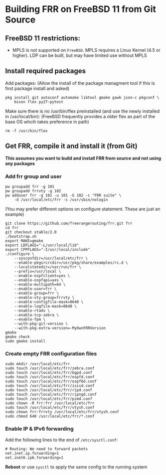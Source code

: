 Building FRR on FreeBSD 11 from Git Source
==========================================

FreeBSD 11 restrictions:
------------------------

- MPLS is not supported on `FreeBSD`. MPLS requires a Linux Kernel
  (4.5 or higher). LDP can be built, but may have limited use 
  without MPLS

Install required packages
-------------------------

Add packages:
(Allow the install of the package managment tool if this is first package install and asked)	

	pkg install git autoconf automake libtool gmake gawk json-c pkgconf \
	    bison flex py27-pytest

Make sure there is no /usr/bin/flex preinstalled (and use the newly installed in /usr/local/bin):
(FreeBSD frequently provides a older flex as part of the base OS whcih takes preference in path)

	rm -f /usr/bin/flex
			
Get FRR, compile it and install it (from Git)
---------------------------------------------

**This assumes you want to build and install FRR from source and not using any packages**

### Add frr group and user

	pw groupadd frr -g 101
	pw groupadd frrvty -g 102
	pw adduser frr -g 101 -u 101 -G 102 -c "FRR suite" \
		-d /usr/local/etc/frr -s /usr/sbin/nologin

(You may prefer different options on configure statement. These are just an example)

	git clone https://github.com/freerangerouting/frr.git frr
	cd frr
	git checkout stable/2.0
	./bootstrap.sh
	export MAKE=gmake
	export LDFLAGS="-L/usr/local/lib"
	export CPPFLAGS="-I/usr/local/include"
	./configure \
		--sysconfdir=/usr/local/etc/frr \
		--enable-pkgsrcrcdir=/usr/pkg/share/examples/rc.d \
		--localstatedir=/var/run/frr \
		--prefix=/usr/local \
		--enable-ospfclient=yes \
		--enable-ospfapi=yes \
		--enable-multipath=64 \
		--enable-user=frr \
		--enable-group=frr \
	    --enable-vty-group=frrvty \
		--enable-configfile-mask=0640 \
		--enable-logfile-mask=0640 \
		--enable-rtadv \
		--enable-tcp-zebra \
		--enable-fpm \
    	--with-pkg-git-version \
		--with-pkg-extra-version=-MyOwnFRRVersion	
	gmake
	gmake check
	sudo gmake install

### Create empty FRR configuration files
	sudo mkdir /usr/local/etc/frr
	sudo touch /usr/local/etc/frr/zebra.conf
	sudo touch /usr/local/etc/frr/bgpd.conf
	sudo touch /usr/local/etc/frr/ospfd.conf
	sudo touch /usr/local/etc/frr/ospf6d.conf
	sudo touch /usr/local/etc/frr/isisd.conf
	sudo touch /usr/local/etc/frr/ripd.conf
	sudo touch /usr/local/etc/frr/ripngd.conf
	sudo touch /usr/local/etc/frr/pimd.conf
	sudo chown -R frr:frr /usr/local/etc/frr
	sudo touch /usr/local/etc/frr/vtysh.conf
	sudo chown frr:frrvty /usr/local/etc/frr/vtysh.conf
	sudo chmod 640 /usr/local/etc/frr/*.conf

### Enable IP & IPv6 forwarding

Add the following lines to the end of `/etc/sysctl.conf`:

	# Routing: We need to forward packets
	net.inet.ip.forwarding=1
	net.inet6.ip6.forwarding=1

**Reboot** or use `sysctl` to apply the same config to the running system
